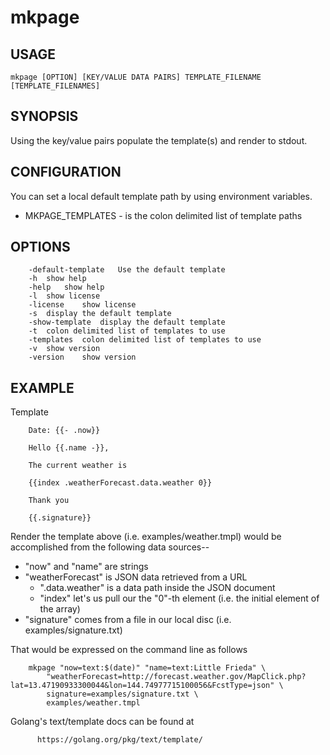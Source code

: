 
# mkpage

## USAGE

    mkpage [OPTION] [KEY/VALUE DATA PAIRS] TEMPLATE_FILENAME [TEMPLATE_FILENAMES]

## SYNOPSIS

Using the key/value pairs populate the template(s) and render to stdout.

## CONFIGURATION

You can set a local default template path by using environment variables.

+ MKPAGE_TEMPLATES - is the colon delimited list of template paths

## OPTIONS

```
	-default-template	Use the default template
	-h	show help
	-help	show help
	-l	show license
	-license	show license
	-s	display the default template
	-show-template	display the default template
	-t	colon delimited list of templates to use
	-templates	colon delimited list of templates to use
	-v	show version
	-version	show version
```

## EXAMPLE

Template

```
    Date: {{- .now}}

    Hello {{.name -}},
    
    The current weather is

    {{index .weatherForecast.data.weather 0}}

    Thank you

    {{.signature}}
```

Render the template above (i.e. examples/weather.tmpl) would be accomplished from 
the following data sources--

+ "now" and "name" are strings
+ "weatherForecast" is JSON data retrieved from a URL
 	+ ".data.weather" is a data path inside the JSON document
	+ "index" let's us pull our the "0"-th element (i.e. the initial element of the array)
+ "signature" comes from a file in our local disc (i.e. examples/signature.txt)

That would be expressed on the command line as follows

```shell
    mkpage "now=text:$(date)" "name=text:Little Frieda" \
        "weatherForecast=http://forecast.weather.gov/MapClick.php?lat=13.47190933300044&lon=144.74977715100056&FcstType=json" \
        signature=examples/signature.txt \
        examples/weather.tmpl     
```

Golang's text/template docs can be found at 

```
      https://golang.org/pkg/text/template/
```


